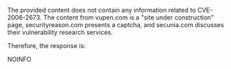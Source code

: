 The provided content does not contain any information related to CVE-2006-2673. The content from vupen.com is a "site under construction" page, securityreason.com presents a captcha, and secunia.com discusses their vulnerability research services.

Therefore, the response is:

NOINFO